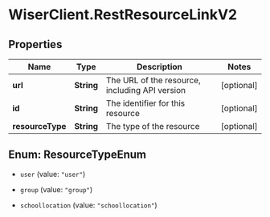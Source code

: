 # WiserClient.RestResourceLinkV2

## Properties
Name | Type | Description | Notes
------------ | ------------- | ------------- | -------------
**url** | **String** | The URL of the resource, including API version | [optional] 
**id** | **String** | The identifier for this resource | [optional] 
**resourceType** | **String** | The type of the resource | [optional] 


<a name="ResourceTypeEnum"></a>
## Enum: ResourceTypeEnum


* `user` (value: `"user"`)

* `group` (value: `"group"`)

* `schoollocation` (value: `"schoollocation"`)




